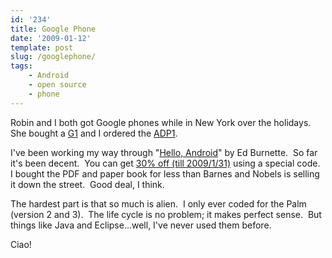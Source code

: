 ```yaml
---
id: '234'
title: Google Phone
date: '2009-01-12'
template: post
slug: /googlephone/
tags:
    - Android
    - open source
    - phone
---
```


Robin and I both got Google phones while in New York over the holidays.  She
bought a [G1](http://www.t-mobileg1.com/) and I ordered the
[ADP1](http://code.google.com/android/dev-devices.html).

I've been working my way through
"[Hello, Android](http://www.pragprog.com/titles/eband/hello-android)" by Ed
Burnette.  So far it's been decent.  You can get
[30% off (till 2009/1/31)](http://blogs.zdnet.com/Burnette/?p=704) using a
special code.  I bought the PDF and paper book for less than Barnes and Nobels
is selling it down the street.  Good deal, I think.

<!-- more -->

The hardest part is that so much is alien.  I only ever coded for the Palm
(version 2 and 3).  The life cycle is no problem; it makes perfect sense.  But
things like Java and Eclipse...well, I've never used them before.

Ciao!

